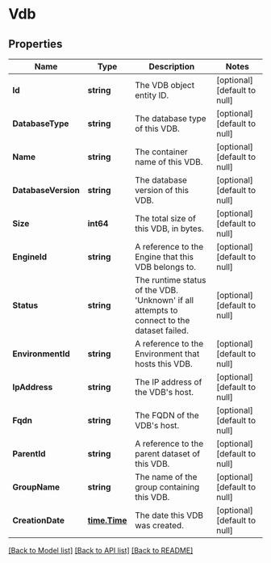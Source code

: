 # Vdb

## Properties
Name | Type | Description | Notes
------------ | ------------- | ------------- | -------------
**Id** | **string** | The VDB object entity ID. | [optional] [default to null]
**DatabaseType** | **string** | The database type of this VDB. | [optional] [default to null]
**Name** | **string** | The container name of this VDB. | [optional] [default to null]
**DatabaseVersion** | **string** | The database version of this VDB. | [optional] [default to null]
**Size** | **int64** | The total size of this VDB, in bytes. | [optional] [default to null]
**EngineId** | **string** | A reference to the Engine that this VDB belongs to. | [optional] [default to null]
**Status** | **string** | The runtime status of the VDB. &#x27;Unknown&#x27; if all attempts to connect to the dataset failed. | [optional] [default to null]
**EnvironmentId** | **string** | A reference to the Environment that hosts this VDB. | [optional] [default to null]
**IpAddress** | **string** | The IP address of the VDB&#x27;s host. | [optional] [default to null]
**Fqdn** | **string** | The FQDN of the VDB&#x27;s host. | [optional] [default to null]
**ParentId** | **string** | A reference to the parent dataset of this VDB. | [optional] [default to null]
**GroupName** | **string** | The name of the group containing this VDB. | [optional] [default to null]
**CreationDate** | [**time.Time**](time.Time.md) | The date this VDB was created. | [optional] [default to null]

[[Back to Model list]](../README.md#documentation-for-models) [[Back to API list]](../README.md#documentation-for-api-endpoints) [[Back to README]](../README.md)

